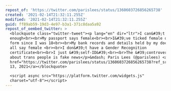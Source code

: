 ```yaml
---
repost_of: 'https://twitter.com/parislees/status/1360603726856265738'
created: '2021-02-14T21:32:11.255Z'
modified: '2021-02-14T21:32:11.255Z'
guid: ff89ab59-19d3-4e97-b3a1-371c8daa5a92
repost_of_oembed_twitter: >
  <blockquote class="twitter-tweet"><p lang="en" dir="ltr">I can&#39;t say this
  enough<br><br>My passport says female<br><br>I&#39;ve ticked female on every
  form since I was 18<br><br>My bank records and details held by my doctor etc
  all say female <br><br>I don&#39;t have a Gender Recognition
  certificate<br><br>I just &#39;self-ID&#39;<br><br>The &#39;controversy&#39;
  about trans people is fake news</p>&mdash; Paris Lees (@parislees) <a
  href="https://twitter.com/parislees/status/1360603726856265738?ref_src=twsrc%5Etfw">February
  13, 2021</a></blockquote>

  <script async src="https://platform.twitter.com/widgets.js"
  charset="utf-8"></script>
---
```

 
